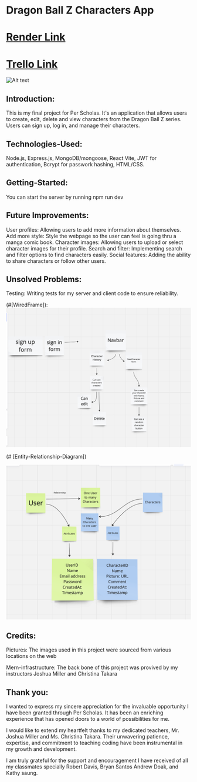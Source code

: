 # Dragon Ball Z Characters App
# [Render Link]()
# [Trello Link](https://trello.com/invite/b/sMdUdgtT/ATTI5408cbb3d13e39e4bb587b6112c23d5298C7453B/project-module3)
![Alt text](background.png)


## Introduction:
This is my final project for Per Scholas. It's an  application that allows users to create, edit, delete and view characters from the Dragon Ball Z series. Users can sign up, log in, and manage their characters. 

## Technologies-Used:
Node.js, 
Express.js,
MongoDB/mongoose,
React Vite,
JWT for authentication,
Bcrypt for passwork hashing,
HTML/CSS.


## Getting-Started:
You can start the server by running npm run dev


## Future Improvements:
User profiles: Allowing users to add more information about themselves.
Add more style: Style the webpage so the user can feel is going thru a manga comic book.
Character images: Allowing users to upload or select character images for their profile.
Search and filter: Implementing search and filter options to find characters easily.
Social features: Adding the ability to share characters or follow other users.


## Unsolved Problems:
Testing: Writing tests for my server and client code to ensure reliability.

(#[WiredFrame]):
![Alt text](wireframe.png)

(# [Entity-Relationship-Diagram])

![Alt text](Relationship.png)

## Credits:
Pictures: The images used in this project were sourced from various locations on the web

Mern-infrastructure: The back bone of this project was provived by my instructors Joshua Miller and Christina Takara


## Thank you:
I wanted to express my sincere appreciation for the invaluable opportunity I have been granted through Per Scholas. It has been an enriching experience that has opened doors to a world of possibilities for me.

I would like to extend my heartfelt thanks to my dedicated teachers, Mr. Joshua Miller and Ms. Christina Takara. Their unwavering patience, expertise, and commitment to teaching coding have been instrumental in my growth and development.

I am truly grateful for the support and encouragement I have received of all my classmates specially Robert Davis, Bryan Santos Andrew Doak, and Kathy saung. 